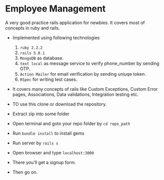 # Employee Management

A very good practice rails application for newbies. It covers most of concepts in ruby and rails.
* Implemented using following technologies
  1. `ruby 2.2.2`
  2. `rails 5.0.1`
  3. `MongoDB` as database. 
  4. `text local` as message service to verify phone_number by sending OTP.
  5. `Action Mailer` for email verification by sending uniuqe token.
  6. `RSpec` for writing test cases.
  
* It covers many concepts of rails like Custom Exceptions, Custom Error pages, Associations, Data validations, Integration testing etc.
* TO use this clone or download the repository.
* Extract zip into some folder
* Open terminal and goto your repo folder by `cd repo_path`
* Run `bundle install` to install gems
* Run server by `rails s`
* Open browser and type `localhost:3000`
* There you'll get a signup form.
* Then go on.
